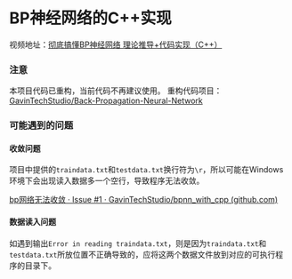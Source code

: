 # BP神经网络的C++实现

视频地址：[彻底搞懂BP神经网络 理论推导+代码实现（C++）](https://www.bilibili.com/video/BV1Y64y1z7jM)

### 注意

本项目代码已重构，当前代码不再建议使用。
重构代码项目：[GavinTechStudio/Back-Propagation-Neural-Network](https://github.com/GavinTechStudio/Back-Propagation-Neural-Network)

### 可能遇到的问题

#### 收敛问题

项目中提供的`traindata.txt`和`testdata.txt`换行符为`\r`，所以可能在Windows环境下会出现读入数据多一个空行，导致程序无法收敛。

[bp网络无法收敛 · Issue #1 · GavinTechStudio/bpnn_with_cpp (github.com)](https://github.com/GavinTechStudio/bpnn_with_cpp/issues/1)

#### 数据读入问题

如遇到输出`Error in reading traindata.txt`，则是因为`traindata.txt`和`testdata.txt`所放位置不正确导致的，应将这两个数据文件放到对应的可执行程序的目录下。
